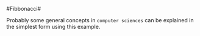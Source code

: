 #Fibbonacci#

Probably some general concepts in `computer sciences` can be explained in the simplest form using this example.

